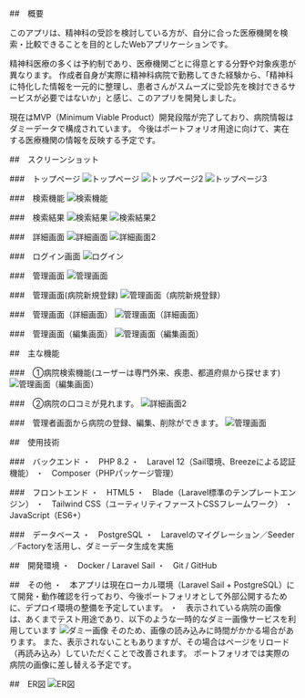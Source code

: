 ##　概要

このアプリは、精神科の受診を検討している方が、自分に合った医療機関を検索・比較できることを目的としたWebアプリケーションです。

精神科医療の多くは予約制であり、医療機関ごとに得意とする分野や対象疾患が異なります。
作成者自身が実際に精神科病院で勤務してきた経験から、「精神科に特化した情報を一元的に整理し、患者さんがスムーズに受診先を検討できるサービスが必要ではないか」と感じ、このアプリを開発しました。

現在はMVP（Minimum Viable Product）開発段階が完了しており、病院情報はダミーデータで構成されています。
今後はポートフォリオ用途に向けて、実在する医療機関の情報を反映する予定です。

##　スクリーンショット

###　トップページ
![トップページ](docs/top.png)
![トップページ2](docs/top2.png)
![トップページ3](docs/top3.png)

###　検索機能
![検索機能](docs/search.png)

###　検索結果
![検索結果](docs/result.png)
![検索結果2](docs/result2.png)

###　詳細画面
![詳細画面](docs/detail.png)
![詳細画面2](docs/detail2.png)

###　ログイン画面
![ログイン](docs/login.png)

###　管理画面
![管理画面](docs/admin.png)

###　管理画面(病院新規登録)
![管理画面（病院新規登録）](docs/admin_create.png)

###　管理画面（詳細画面）
![管理画面（詳細画面）](docs/admin_detail.png)

###　管理画面（編集画面）
![管理画面（編集画面）](docs/admin_edit.png)

##　主な機能

###　①病院検索機能(ユーザーは専門外来、疾患、都道府県から探せます)
![管理画面（編集画面）](docs/search2.png)

###　②病院の口コミが見れます。
![詳細画面2](docs/detail2.png)

###　管理者画面から病院の登録、編集、削除ができます。
![管理画面](docs/admin.png)

##　使用技術

###　バックエンド
・　PHP 8.2
・　Laravel 12（Sail環境、Breezeによる認証機能）
・　Composer（PHPパッケージ管理）

###　フロントエンド
・　HTML5
・　Blade（Laravel標準のテンプレートエンジン）
・　Tailwind CSS（ユーティリティファーストCSSフレームワーク）
・　JavaScript（ES6+）

###　データベース
・　PostgreSQL
・　Laravelのマイグレーション／Seeder／Factoryを活用し、ダミーデータ生成を実施

##　開発環境
・　Docker / Laravel Sail
・　Git / GitHub

##　その他
・　本アプリは現在ローカル環境（Laravel Sail + PostgreSQL）にて開発・動作確認を行っており、今後ポートフォリオとして外部公開するために、デプロイ環境の整備を予定しています。
・　表示されている病院の画像は、あくまでテスト用途であり、以下のような一時的なダミー画像サービスを利用しています
<img src="https://picsum.photos/seed/sample123/600/400" alt="ダミー画像">
そのため、画像の読み込みに時間がかかる場合があります。
また、表示されないこともありますが、その場合はページをリロード（再読み込み）していただくことで改善されます。
ポートフォリオでは実際の病院の画像に差し替える予定です。

##　ER図
![ER図](docs/er.png)